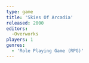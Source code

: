 ```yaml
---
type: game
title: 'Skies Of Arcadia'
released: 2000
editors: 
  -Overworks
players: 1
genres:
  - 'Role Playing Game (RPG)'
---
```

